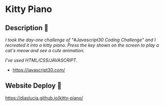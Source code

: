 # Kitty Piano

## Description 🚀

_I took the day-one challenge of "#Javascript30 Coding Challenge" and I recreated it into a kitty piano. Press the key shown on the screen to play a cat's meow and see a cute animation._

_I've used HTML/CSS/JAVASCRIPT._

* https://javascript30.com/

## Website Deploy 🏁

https://diaslucia.github.io/kitty-piano/
